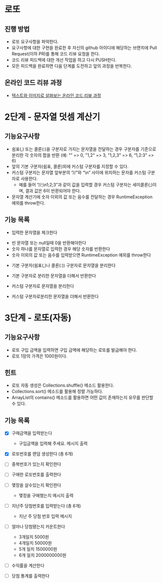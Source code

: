 # 로또
## 진행 방법
* 로또 요구사항을 파악한다.
* 요구사항에 대한 구현을 완료한 후 자신의 github 아이디에 해당하는 브랜치에 Pull Request(이하 PR)를 통해 코드 리뷰 요청을 한다.
* 코드 리뷰 피드백에 대한 개선 작업을 하고 다시 PUSH한다.
* 모든 피드백을 완료하면 다음 단계를 도전하고 앞의 과정을 반복한다.

## 온라인 코드 리뷰 과정
* [텍스트와 이미지로 살펴보는 온라인 코드 리뷰 과정](https://github.com/next-step/nextstep-docs/tree/master/codereview)

# 2단계 - 문자열 덧셈 계산기
## 기능요구사항
* 쉼표(,) 또는 콜론(:)을 구분자로 가지는 문자열을 전달하는 경우 구분자를 기준으로 분리한 각 숫자의 합을 반환 (예: “” => 0, "1,2" => 3, "1,2,3" => 6, “1,2:3” => 6)
* 앞의 기본 구분자(쉼표, 콜론)외에 커스텀 구분자를 지정할 수 있다.
* 커스텀 구분자는 문자열 앞부분의 “//”와 “\n” 사이에 위치하는 문자를 커스텀 구분자로 사용한다.
  - 예를 들어 “//;\n1;2;3”과 같이 값을 입력할 경우 커스텀 구분자는 세미콜론(;)이며, 결과 값은 6이 반환되어야 한다.
* 문자열 계산기에 숫자 이외의 값 또는 음수를 전달하는 경우 RuntimeException 예외를 throw한다.

## 기능 목록
* 입력한 문자열을 체크한다
- 빈 문자열 또는 null일때 0을 반환해야한다
- 숫자 하나를 문자열로 입력한 경우 해당 숫자를 반환한다
- 숫자 이외의 값 또는 음수를 입력받으면 RuntimeException 예외를 throw한다
* 기본 구분자(쉼표(,)나 콜론(:)) 구분자로 문자열을 분리한다
- 기본 구분자로 분리한 문자열을 더해서 반환한다
* 커스텀 구분자로 문자열을 분리한다
- 커스텀 구분자로분리한 문자열을 더해서 반환한다

# 3단계 - 로또(자동)
## 기능요구사항
* 로또 구입 금액을 입력하면 구입 금액에 해당하는 로또를 발급해야 한다.
* 로또 1장의 가격은 1000원이다.

## 힌트
* 로또 자동 생성은 Collections.shuffle() 메소드 활용한다.
* Collections.sort() 메소드를 활용해 정렬 가능하다.
* ArrayList의 contains() 메소드를 활용하면 어떤 값이 존재하는지 유무를 판단할 수 있다.

## 기능 목록
- [x] 구매금액을 입력받는다
  - 구입금액을 입력해 주세요. 메시지 출력

- [x] 로또번호를 랜덤 생성한다
  (총 6개)

- [ ] 중복번호가 있는지 확인한다

- [ ] 구매한 로또번호를 출력한다

- [ ] 몇장을 살수있는지 확인한다
  - 몇장을 구매했는지 메시지 출력


- [ ] 지난주 당첨번호를 입력받는다
  (총 6개)
  - 지난 주 당첨 번호 입력 메시지

- [ ] 얼마나 당첨됐는지 카운트한다
  - 3개일치 5000원
  - 4개일치 50000원
  - 5개 일치 1500000원
  - 6개 일치 2000000000원

- [ ] 수익률을 계산한다

- [ ] 당첨 통계를 출력한다
